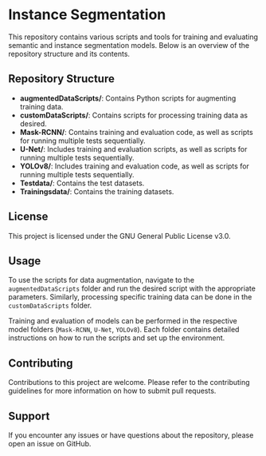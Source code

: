 # Instance Segmentation

This repository contains various scripts and tools for training and evaluating semantic and instance segmentation models. Below is an overview of the repository structure and its contents.

## Repository Structure

- **augmentedDataScripts/**: Contains Python scripts for augmenting training data.
- **customDataScripts/**: Contains scripts for processing training data as desired.
- **Mask-RCNN/**: Contains training and evaluation code, as well as scripts for running multiple tests sequentially.
- **U-Net/**: Includes training and evaluation scripts, as well as scripts for running multiple tests sequentially.
- **YOLOv8/**: Includes training and evaluation code, as well as scripts for running multiple tests sequentially.
- **Testdata/**: Contains the test datasets.
- **Trainingsdata/**: Contains the training datasets.

## License

This project is licensed under the GNU General Public License v3.0.

## Usage

To use the scripts for data augmentation, navigate to the `augmentedDataScripts` folder and run the desired script with the appropriate parameters. Similarly, processing specific training data can be done in the `customDataScripts` folder.

Training and evaluation of models can be performed in the respective model folders (`Mask-RCNN`, `U-Net`, `YOLOv8`). Each folder contains detailed instructions on how to run the scripts and set up the environment.

## Contributing

Contributions to this project are welcome. Please refer to the contributing guidelines for more information on how to submit pull requests.

## Support

If you encounter any issues or have questions about the repository, please open an issue on GitHub.

